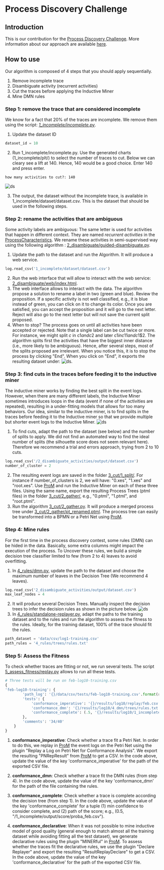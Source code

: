 # Process Discovery Challenge

## Introduction
This is our contribution for the [Process Discovery Challenge](https://icpmconference.org/process-discovery-contest). More information about our approach are available [here](TODO).

## How to use
Our algorithm is composed of 4 steps that you should apply sequentially.
1. Remove incomplete trace
2. Disambiguate activity (recurrent activities)
3. Cut the traces before applying the Inductive Miner
4. Mine DMN rules

### Step 1: remove the trace that are considered incomplete
We know for a fact that 20% of the traces are incomplete. We remove them using the script: *[1_incomplete/incomplete.py](1_incomplete/incomplete.py)*. 
 
 1. Update the dataset ID 
```python
dataset_id = 10
```
 2. Run 1_incomplete/incomplete.py. Use the generated charts (1_incomplete/plt/) to select the number of traces to cut. Below we can cleary see a lift at 140. Hence, 140 would be a good choice. Enter 140 and press enter.
```
how many activities to cut?: 140
```
![ds](results/log4/1_incomplete/output/plt/overall.png)

3. The output, the dataset without the incomplete trace, is available in 1_incomplete/dataset/dataset.csv. This is the dataset that should be used in the following steps.

### Step 2: rename the activities that are ambiguous
Some activity labels are ambiguous: The same letter is used for activities that happen in different context. They are named *recurrent activities* in the [ProcessCharacteristics](data/instruction/ProcessCharacteristics.pdf). We rename these activities in semi-supervised way using the following algorithm : [2_disambiguate/guided-disambiguate.py](2_disambiguate/guided-disambiguate.py). 
 1. Update the path to the dataset and run the Algorithm. It will produce a web service.
 ```python
 log.read_csv('1_incomplete/dataset/dataset.csv')
```
2. Run the web interface that will allow to interact with the web service: [2_disambiguate/web/index.html](2_disambiguate/web/index.html). 
3. The web interface allows to interact with the data. The algorithm propose a solution to rename a label in two (green and blue). Review the proposition. If a specific activity is not well classified, e.g., it is blue instead of green, you can click on it to change its color. Once you are satisfied, you can accept the proposition and it will go to the next letter. Reject will also go to the next letter but will not save the current split proposed.
4. When to stop? The process goes on until all activities have been accepted or rejected. Note that a single label can be cut twice or more. For instance, we might split *c* in c$1 and c$2 and later c$1 in c$1$1 and c$1$2. The algorithm splits first the activities that have the biggest inner distance (i.e., more likely to be ambiguous). Hence, after several steps, most of the splits proposed are irrelevant. When you notice this, it is to stop the process by clicking "End". When you click on "End", it exports the resulting dataset under: ![ds](documentation/record.gif).  

### Step 3: find cuts in the traces before feeding it to the inductive miner
The inductive miner works by finding the best split in the event logs. However, when there are many different labels, the Inductive Miner sometimes introduces loops in the data (event if none of the activities are repeated), resulting in a under-fitting models that allows for too many behaviors. Our idea, similar to the inductive miner, is to find splits in the traces before feeding it to the Inductive miner so that we provide multiple but shorter event logs to the Inductive Miner. 
 ![ds](documentation/split.png)
  
 1. To find cuts, adapt the path to the dataset (see below) and the number of splits to apply. We did not find an automated way to find the ideal number of splits (the silhouette score does not seem relevant here). Therefore we recommend a trial and errors approach, trying from 2 to 10 cuts. 
```python
log.read_csv('/2_disambiguate_activities/output/dataset.csv')
number_of_cluster = 2
```
2. The resulting event logs are saved in the folder [3_cut/1_split/](3_cut/1_split/). For instance if number_of_clusters is 2, we will have: "0.xes", "1.xes" and "root.xes". Use [ProM](http://www.promtools.org/doku.php) and run the Inductive Miner on each of these three files. Using the same name, export the resulting Process Trees (ptml files) in the folder [3_cut/2_gather/](3_cut/2_gather/), e.g., "0.ptml", "1.ptml", and "root.ptml".
3. Run the algorithm [3_cut/2_gather.py](3_cut/2_gather.py). It will produce a merged process tree under [3_cut/2_gather/pt_renamed.ptml](3_cut/2_gather/pt_renamed.ptml). The process tree can easily be transformed into a BPMN or a Petri Net using [ProM](http://www.promtools.org/doku.php).

### Step 4: Mine rules
For the first time in the process discovery contest, some rules (DMN) can be hided in the data. Basically, some extra columns might impact the execution of the process. To Uncover these rules, we build a simple decision tree classifier limited to few (from 2 to 4) leaves to avoid overfitting.
1. In [4_rules/dmn.py](4_rules/dmn.py), update the path to the dataset and choose the maximum number of leaves in the Decision Tree (We recommend 4 leaves).
```python
log.read_csv('2_disambiguate_activities/output/dataset.csv')
max_leaf_nodes = 4
```
2. It will produce several Decision Trees. Manually inspect the decision trees to infer the decision rules as shown in the picture below.
 ![ds](documentation/rule.png)
3. In [4_rules/standalone-replayer.py](4_rules/standalone-replayer.py), adapt the paths to the training dataset and to the rules and run the algorithm to assess the fitness to the rules. Ideally, for the training dataset, 100% of the trace should fit the rules. 
```python
path_dataset = 'data/csv/log1-training.csv'
path_rules = '4_rules/trees/rules.txt'
```

### Step 5: Assess the Fitness
To check whether traces are fitting or not, we run several tests. The script [5_assess_fitness/replay.py](5_assess_fitness/replay.py) allows to run all these tests. 

```python
# Three tests will be run on feb-log10-training.csv
{
'feb-log10-training': {
        'path_log': '{}/data/csv/tests/feb-log10-training.csv'.format(root),
        'tests': {
            'conformance_imperative': '{}/results/log10/replay/feb.csv'.format(root),
            'conformance_dmn': '{}/results/log10/4_dmn/trees/rules.txt'.format(root),
            'conformance_complete': (.5, '{}/results/log10/1_incomplete/output/score/proba_feb.csv'.format(root))
        },
        'comments': '34/40'
    }
}
```

1. **conformance_imperative**: Check whether a trace fit a Petri Net. In order to do this, we replay in [ProM](http://www.promtools.org/doku.php) the event logs on the Petri Net using the plugin "Replay a Log on Petri Net for Conformance Analysis". We export the resulting "PNRepResult" from [ProM](http://www.promtools.org/doku.php) to get a CSV. In the code above, update the value of the key 'conformance_imperative' for the path of the exported CSV file.

2. **conformance_dmn**: Check whether a trace fit the DMN rules (from step 4). In the code above, update the value of the key 'conformance_dmn' for the path of the file containing the rules.

3. **conformance_complete**: Check whether a trace is complete according the decision tree (from step 1). In the code above, update the value of the key 'conformance_complete' for a tuple (1) min confidence to consider complete, and (2) path of the score; e.g., (0.5, "/1_incomplete/output/score/proba_feb.csv").

4. **conformance_declarative**: When it was not possible to mine inductive model of good quality (general enough to match almost all the training dataset while avoiding fitting all the test dataset), we generate declarative rules using the plugin "MINERful" in [ProM](http://www.promtools.org/doku.php). To assess whether the traces fit the declarative rules, we use the  plugin "Declare Replayer" and export the resulting "ResultReplayDeclare" to get a CSV. In the code above, update the value of the key 'conformance_declarative' for the path of the exported CSV file.


